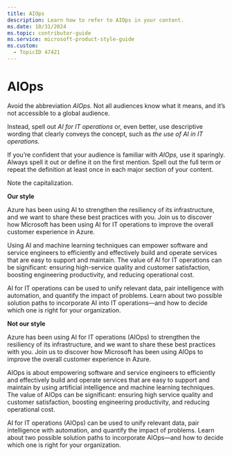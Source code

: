 ```yaml
---
title: AIOps
description: Learn how to refer to AIOps in your content.
ms.date: 10/31/2024
ms.topic: contributor-guide
ms.service: microsoft-product-style-guide
ms.custom:
  - TopicID 47421
---
```



# AIOps

Avoid the abbreviation *AIOps.* Not all audiences know what it means, and it’s not accessible to a global audience.

Instead, spell out *AI for IT operations* or, even better, use descriptive wording that clearly conveys the concept, such as *the use of AI in IT operations.*

If you’re confident that your audience is familiar with *AIOps,* use it sparingly. Always spell it out or define it on the first mention. Spell out the full term or repeat the definition at least once in each major section of your content.

Note the capitalization.

**Our style**  

Azure has been using AI to strengthen the resiliency of its infrastructure, and we want to share these best practices with you. Join us to discover how Microsoft has been using AI for IT operations to improve the overall customer experience in Azure.

Using AI and machine learning techniques can empower software and service engineers to efficiently and effectively build and operate services that are easy to support and maintain. The value of AI for IT operations can be significant: ensuring high-service quality and customer satisfaction, boosting engineering productivity, and reducing operational cost.

AI for IT operations can be used to unify relevant data, pair intelligence with automation, and quantify the impact of problems. Learn about two possible solution paths to incorporate AI into IT operations—and how to decide which one is right for your organization.

**Not our style**

Azure has been using AI for IT operations (AIOps) to strengthen the resiliency of its infrastructure, and we want to share these best practices with you. Join us to discover how Microsoft has been using AIOps to improve the overall customer experience in Azure.

AIOps is about empowering software and service engineers to efficiently and effectively build and operate services that are easy to support and maintain by using artificial intelligence and machine learning techniques. The value of AIOps can be significant: ensuring high service quality and customer satisfaction, boosting engineering productivity, and reducing operational cost.

AI for IT operations (AIOps) can be used to unify relevant data, pair intelligence with automation, and quantify the impact of problems. Learn about two possible solution paths to incorporate AIOps—and how to decide which one is right for your organization.

